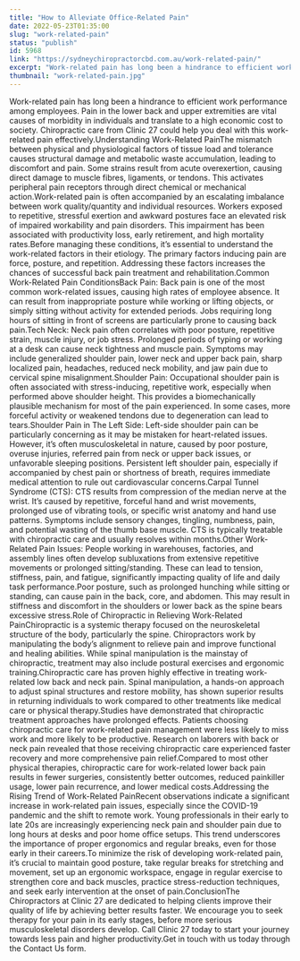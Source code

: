 ```yaml
---
title: "How to Alleviate Office-Related Pain"
date: 2022-05-23T01:35:00
slug: "work-related-pain"
status: "publish"
id: 5968
link: "https://sydneychiropractorcbd.com.au/work-related-pain/"
excerpt: "Work-related pain has long been a hindrance to efficient work performance among employees. Pain in the lower back and upper extremities are vital causes of morbidity in individuals and translate to a high economic cost to society. Chiropractic care from Clinic 27 could help you deal with this work-related pain effectively. Understanding Work-Related Pain The [&hellip;]"
thumbnail: "work-related-pain.jpg"
---
```


Work-related pain has long been a hindrance to efficient work performance among employees. Pain in the lower back and upper extremities are vital causes of morbidity in individuals and translate to a high economic cost to society. Chiropractic care from Clinic 27 could help you deal with this work-related pain effectively.Understanding Work-Related PainThe mismatch between physical and physiological factors of tissue load and tolerance causes structural damage and metabolic waste accumulation, leading to discomfort and pain. Some strains result from acute overexertion, causing direct damage to muscle fibres, ligaments, or tendons. This activates peripheral pain receptors through direct chemical or mechanical action.Work-related pain is often accompanied by an escalating imbalance between work quality/quantity and individual resources. Workers exposed to repetitive, stressful exertion and awkward postures face an elevated risk of impaired workability and pain disorders. This impairment has been associated with productivity loss, early retirement, and high mortality rates.Before managing these conditions, it&#8217;s essential to understand the work-related factors in their etiology. The primary factors inducing pain are force, posture, and repetition. Addressing these factors increases the chances of successful back pain treatment and rehabilitation.Common Work-Related Pain ConditionsBack Pain: Back pain is one of the most common work-related issues, causing high rates of employee absence. It can result from inappropriate posture while working or lifting objects, or simply sitting without activity for extended periods. Jobs requiring long hours of sitting in front of screens are particularly prone to causing back pain.Tech Neck: Neck pain often correlates with poor posture, repetitive strain, muscle injury, or job stress. Prolonged periods of typing or working at a desk can cause neck tightness and muscle pain. Symptoms may include generalized shoulder pain, lower neck and upper back pain, sharp localized pain, headaches, reduced neck mobility, and jaw pain due to cervical spine misalignment.Shoulder Pain: Occupational shoulder pain is often associated with stress-inducing, repetitive work, especially when performed above shoulder height. This provides a biomechanically plausible mechanism for most of the pain experienced. In some cases, more forceful activity or weakened tendons due to degeneration can lead to tears.Shoulder Pain in The Left Side: Left-side shoulder pain can be particularly concerning as it may be mistaken for heart-related issues. However, it&#8217;s often musculoskeletal in nature, caused by poor posture, overuse injuries, referred pain from neck or upper back issues, or unfavorable sleeping positions. Persistent left shoulder pain, especially if accompanied by chest pain or shortness of breath, requires immediate medical attention to rule out cardiovascular concerns.Carpal Tunnel Syndrome (CTS): CTS results from compression of the median nerve at the wrist. It&#8217;s caused by repetitive, forceful hand and wrist movements, prolonged use of vibrating tools, or specific wrist anatomy and hand use patterns. Symptoms include sensory changes, tingling, numbness, pain, and potential wasting of the thumb base muscle. CTS is typically treatable with chiropractic care and usually resolves within months.Other Work-Related Pain Issues: People working in warehouses, factories, and assembly lines often develop subluxations from extensive repetitive movements or prolonged sitting/standing. These can lead to tension, stiffness, pain, and fatigue, significantly impacting quality of life and daily task performance.Poor posture, such as prolonged hunching while sitting or standing, can cause pain in the back, core, and abdomen. This may result in stiffness and discomfort in the shoulders or lower back as the spine bears excessive stress.Role of Chiropractic in Relieving Work-Related PainChiropractic is a systemic therapy focused on the neuroskeletal structure of the body, particularly the spine. Chiropractors work by manipulating the body&#8217;s alignment to relieve pain and improve functional and healing abilities. While spinal manipulation is the mainstay of chiropractic, treatment may also include postural exercises and ergonomic training.Chiropractic care has proven highly effective in treating work-related low back and neck pain. Spinal manipulation, a hands-on approach to adjust spinal structures and restore mobility, has shown superior results in returning individuals to work compared to other treatments like medical care or physical therapy.Studies have demonstrated that chiropractic treatment approaches have prolonged effects. Patients choosing chiropractic care for work-related pain management were less likely to miss work and more likely to be productive. Research on laborers with back or neck pain revealed that those receiving chiropractic care experienced faster recovery and more comprehensive pain relief.Compared to most other physical therapies, chiropractic care for work-related lower back pain results in fewer surgeries, consistently better outcomes, reduced painkiller usage, lower pain recurrence, and lower medical costs.Addressing the Rising Trend of Work-Related PainRecent observations indicate a significant increase in work-related pain issues, especially since the COVID-19 pandemic and the shift to remote work. Young professionals in their early to late 20s are increasingly experiencing neck pain and shoulder pain due to long hours at desks and poor home office setups. This trend underscores the importance of proper ergonomics and regular breaks, even for those early in their careers.To minimize the risk of developing work-related pain, it&#8217;s crucial to maintain good posture, take regular breaks for stretching and movement, set up an ergonomic workspace, engage in regular exercise to strengthen core and back muscles, practice stress-reduction techniques, and seek early intervention at the onset of pain.ConclusionThe Chiropractors at Clinic 27 are dedicated to helping clients improve their quality of life by achieving better results faster. We encourage you to seek therapy for your pain in its early stages, before more serious musculoskeletal disorders develop. Call Clinic 27 today to start your journey towards less pain and higher productivity.Get in touch with us today through the Contact Us form.
